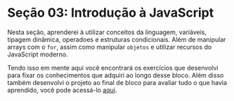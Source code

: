 # Seção 03: Introdução à JavaScript

Nesta seção, aprenderei à utilizar conceitos da linguagem, variáveis, tipagem dinâmica, operadoes e estruturas condicionais. Além de manipular arrays com o `for`, assim como manipular `objetos` e utilizar recursos do JavaScript moderno.

Tendo isso em mente aqui você encontrará os exercícios que desenvolvi para fixar os conhecimentos que adquiri ao longo desse bloco. Além disso também desenvolvi o projeto ao final de bloco para avaliar tudo o que havia aprendido, você pode acessá-lo [aqui](https://github.com/righigor/trybe-exercicios/tree/main/01-Fundamentos/Secao03-Intro-JavaScript/Dia06-Projeto-Playground-Functions).